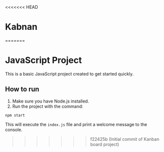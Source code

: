 <<<<<<< HEAD
# Kabnan
=======
# JavaScript Project

This is a basic JavaScript project created to get started quickly.

## How to run

1. Make sure you have Node.js installed.
2. Run the project with the command:

```
npm start
```

This will execute the `index.js` file and print a welcome message to the console.
>>>>>>> f22425b (Initial commit of Kanban board project)
